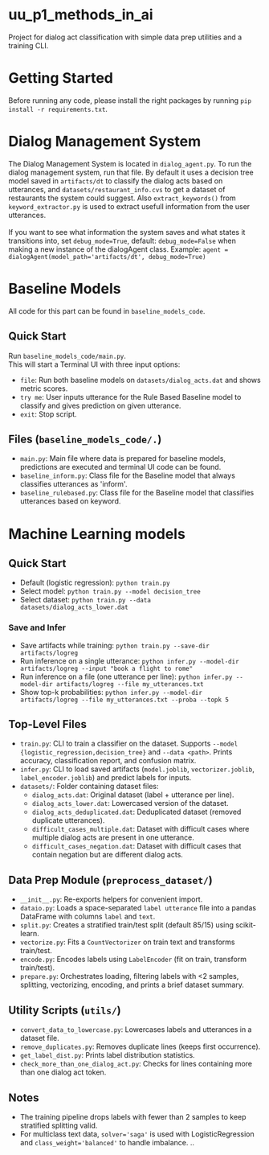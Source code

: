 # uu_p1_methods_in_ai

Project for dialog act classification with simple data prep utilities and a training CLI.

# Getting Started
Before running any code, please install the right packages by running `pip install -r requirements.txt`.

# Dialog Management System
The Dialog Management System is located in `dialog_agent.py`. To run the dialog management system, run that file. By default it uses a decision tree model saved in `artifacts/dt` to classify the dialog acts based on utterances, and `datasets/restaurant_info.cvs` to get a dataset of restaurants the system could suggest. Also `extract_keywords()` from `keyword_extractor.py` is used to extract usefull information from the user utterances. 
<br><br>
If you want to see what information the system saves and what states it transitions into, set `debug_mode=True`, default: `debug_mode=False` when making a new instance of the dialogAgent class. Example: `agent = dialogAgent(model_path='artifacts/dt', debug_mode=True)`

# Baseline Models
All code for this part can be found in `baseline_models_code`.

## Quick Start
Run `baseline_models_code/main.py`.<br>
This will start a Terminal UI with three input options:
- `file`: Run both baseline models on `datasets/dialog_acts.dat` and shows metric scores.
- `try me`: User inputs utterance for the Rule Based Baseline model to classify and gives prediction on given utterance.
- `exit`: Stop script.

## Files (`baseline_models_code/.`)
- `main.py`: Main file where data is prepared for baseline models, predictions are executed and terminal UI code can be found.
- `baseline_inform.py`: Class file for the Baseline model that always classifies utterances as 'inform'.
- `baseline_rulebased.py`: Class file for the Baseline model that classifies utterances based on keyword.

# Machine Learning models

## Quick Start
- Default (logistic regression): `python train.py`
- Select model: `python train.py --model decision_tree`
- Select dataset: `python train.py --data datasets/dialog_acts_lower.dat`

### Save and Infer
- Save artifacts while training: `python train.py --save-dir artifacts/logreg`
- Run inference on a single utterance: `python infer.py --model-dir artifacts/logreg --input "book a flight to rome"`
- Run inference on a file (one utterance per line): `python infer.py --model-dir artifacts/logreg --file my_utterances.txt`
- Show top-k probabilities: `python infer.py --model-dir artifacts/logreg --file my_utterances.txt --proba --topk 5`

## Top-Level Files
- `train.py`: CLI to train a classifier on the dataset. Supports `--model {logistic_regression,decision_tree}` and `--data <path>`. Prints accuracy, classification report, and confusion matrix.
- `infer.py`: CLI to load saved artifacts (`model.joblib`, `vectorizer.joblib`, `label_encoder.joblib`) and predict labels for inputs.
- `datasets/`: Folder containing dataset files:
  - `dialog_acts.dat`: Original dataset (label + utterance per line).
  - `dialog_acts_lower.dat`: Lowercased version of the dataset.
  - `dialog_acts_deduplicated.dat`: Deduplicated dataset (removed duplicate utterances).
  - `difficult_cases_multiple.dat`: Dataset with difficult cases where multiple dialog acts are present in one utterance.
  - `difficult_cases_negation.dat`: Dataset with difficult cases that contain negation but are different dialog acts.

## Data Prep Module (`preprocess_dataset/`)
- `__init__.py`: Re-exports helpers for convenient import.
- `dataio.py`: Loads a space-separated `label utterance` file into a pandas DataFrame with columns `label` and `text`.
- `split.py`: Creates a stratified train/test split (default 85/15) using scikit-learn.
- `vectorize.py`: Fits a `CountVectorizer` on train text and transforms train/test.
- `encode.py`: Encodes labels using `LabelEncoder` (fit on train, transform train/test).
- `prepare.py`: Orchestrates loading, filtering labels with <2 samples, splitting, vectorizing, encoding, and prints a brief dataset summary.

## Utility Scripts (`utils/`)
- `convert_data_to_lowercase.py`: Lowercases labels and utterances in a dataset file.
- `remove_duplicates.py`: Removes duplicate lines (keeps first occurrence).
- `get_label_dist.py`: Prints label distribution statistics.
- `check_more_than_one_dialog_act.py`: Checks for lines containing more than one dialog act token.

## Notes
- The training pipeline drops labels with fewer than 2 samples to keep stratified splitting valid.
- For multiclass text data, `solver='saga'` is used with LogisticRegression and `class_weight='balanced'` to handle imbalance.
..